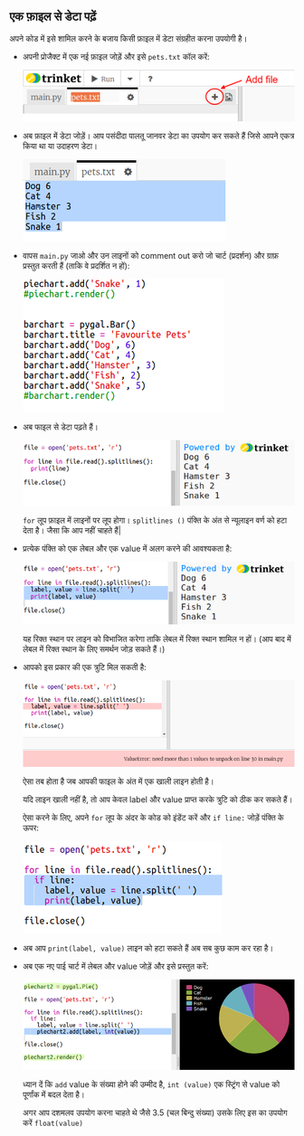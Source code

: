 ## एक फ़ाइल से डेटा पढ़ें

अपने कोड में इसे शामिल करने के बजाय किसी फ़ाइल में डेटा संग्रहीत करना उपयोगी है।

+ अपनी प्रोजैक्ट में एक नई फ़ाइल जोड़ें और इसे `pets.txt` कॉल करें:
    
    ![स्क्रीनशॉट](images/pets-file.png)

+ अब फ़ाइल में डेटा जोड़ें। आप पसंदीदा पालतू जानवर डेटा का उपयोग कर सकते हैं जिसे आपने एकत्र किया था या उदाहरण डेटा।
    
    ![स्क्रीनशॉट](images/pets-data.png)

+ वापस `main.py` जाओ और उन लाइनों को comment out करो जो चार्ट (प्रदर्शन) और ग्राफ़ प्रस्तुत करती हैं (ताकि वे प्रदर्शित न हों):
    
    ![स्क्रीनशॉट](images/pets-comment.png)

+ अब फाइल से डेटा पढ़ते हैं।
    
    ![स्क्रीनशॉट](images/pets-read.png)
    
    `for` लूप फ़ाइल में लाइनों पर लूप होगा। ` splitlines () ` पंक्ति के अंत से न्यूलाइन वर्ण को हटा देता है। जैसा कि आप नहीं चाहते हैं|

+ प्रत्येक पंक्ति को एक लेबल और एक value में अलग करने की आवश्यकता है:
    
    ![स्क्रीनशॉट](images/pets-split.png)
    
    यह रिक्त स्थान पर लाइन को विभाजित करेगा ताकि लेबल में रिक्त स्थान शामिल न हों। (आप बाद में लेबल में रिक्त स्थान के लिए समर्थन जोड़ सकते हैं।)

+ आपको इस प्रकार की एक त्रुटि मिल सकती है:
    
    ![स्क्रीनशॉट](images/pets-error.png)
    
    ऐसा तब होता है जब आपकी फाइल के अंत में एक खाली लाइन होती है।
    
    यदि लाइन खाली नहीं है, तो आप केवल label और value प्राप्त करके त्रुटि को ठीक कर सकते हैं।
    
    ऐसा करने के लिए, अपने `for` लूप के अंदर के कोड को इंडेंट करें और `if line:` जोड़ें पंक्ति के ऊपर:
    
    ![स्क्रीनशॉट](images/pets-fix.png)

+ अब आप `print(label, value)` लाइन को हटा सकते हैं अब सब कुछ काम कर रहा है।

+ अब एक नए पाई चार्ट में लेबल और value जोड़ें और इसे प्रस्तुत करें:
    
    ![स्क्रीनशॉट](images/pets-pie2.png)
    
    ध्यान दें कि `add` value के संख्या होने की उम्मीद है, `int (value)` एक स्ट्रिंग से value को पूर्णांक में बदल देता है।
    
    अगर आप दशमलव उपयोग करना चाहते थे जैसे 3.5 (चल बिन्दु संख्या) उसके लिए इस का उपयोग करें `float(value)`